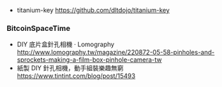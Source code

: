 * titanium-key https://github.com/dltdojo/titanium-key

### BitcoinSpaceTime

* DIY 底片盒針孔相機 · Lomography  http://www.lomography.tw/magazine/220872-05-58-pinholes-and-sprockets-making-a-film-box-pinhole-camera-tw
* 紙製 DIY 針孔相機，動手組裝樂趣無窮 https://www.tintint.com/blog/post/15493